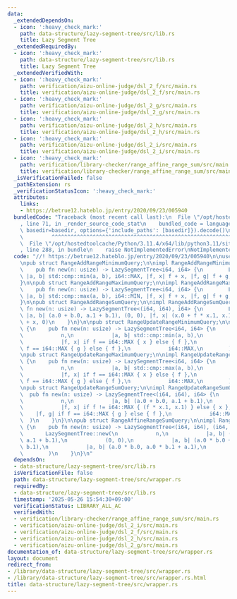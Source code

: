 ```yaml
---
data:
  _extendedDependsOn:
  - icon: ':heavy_check_mark:'
    path: data-structure/lazy-segment-tree/src/lib.rs
    title: Lazy Segment Tree
  _extendedRequiredBy:
  - icon: ':heavy_check_mark:'
    path: data-structure/lazy-segment-tree/src/lib.rs
    title: Lazy Segment Tree
  _extendedVerifiedWith:
  - icon: ':heavy_check_mark:'
    path: verification/aizu-online-judge/dsl_2_f/src/main.rs
    title: verification/aizu-online-judge/dsl_2_f/src/main.rs
  - icon: ':heavy_check_mark:'
    path: verification/aizu-online-judge/dsl_2_g/src/main.rs
    title: verification/aizu-online-judge/dsl_2_g/src/main.rs
  - icon: ':heavy_check_mark:'
    path: verification/aizu-online-judge/dsl_2_h/src/main.rs
    title: verification/aizu-online-judge/dsl_2_h/src/main.rs
  - icon: ':heavy_check_mark:'
    path: verification/aizu-online-judge/dsl_2_i/src/main.rs
    title: verification/aizu-online-judge/dsl_2_i/src/main.rs
  - icon: ':heavy_check_mark:'
    path: verification/library-checker/range_affine_range_sum/src/main.rs
    title: verification/library-checker/range_affine_range_sum/src/main.rs
  _isVerificationFailed: false
  _pathExtension: rs
  _verificationStatusIcon: ':heavy_check_mark:'
  attributes:
    links:
    - https://betrue12.hateblo.jp/entry/2020/09/23/005940
  bundledCode: "Traceback (most recent call last):\n  File \"/opt/hostedtoolcache/Python/3.11.4/x64/lib/python3.11/site-packages/onlinejudge_verify/documentation/build.py\"\
    , line 71, in _render_source_code_stat\n    bundled_code = language.bundle(stat.path,\
    \ basedir=basedir, options={'include_paths': [basedir]}).decode()\n          \
    \         ^^^^^^^^^^^^^^^^^^^^^^^^^^^^^^^^^^^^^^^^^^^^^^^^^^^^^^^^^^^^^^^^^^^^^^^^^^^^^^^^^\n\
    \  File \"/opt/hostedtoolcache/Python/3.11.4/x64/lib/python3.11/site-packages/onlinejudge_verify/languages/rust.py\"\
    , line 288, in bundle\n    raise NotImplementedError\nNotImplementedError\n"
  code: "//! https://betrue12.hateblo.jp/entry/2020/09/23/005940\n\nuse crate::LazySegmentTree;\n\
    \npub struct RangeAddRangeMinimumQuery;\n\nimpl RangeAddRangeMinimumQuery {\n\
    \    pub fn new(n: usize) -> LazySegmentTree<i64, i64> {\n        LazySegmentTree::new(n,\
    \ |a, b| std::cmp::min(a, b), i64::MAX, |f, x| f + x, |f, g| f + g, 0)\n    }\n\
    }\n\npub struct RangeAddRangeMaximumQuery;\n\nimpl RangeAddRangeMaximumQuery {\n\
    \    pub fn new(n: usize) -> LazySegmentTree<i64, i64> {\n        LazySegmentTree::new(n,\
    \ |a, b| std::cmp::max(a, b), i64::MIN, |f, x| f + x, |f, g| f + g, 0)\n    }\n\
    }\n\npub struct RangeAddRangeSumQuery;\n\nimpl RangeAddRangeSumQuery {\n    pub\
    \ fn new(n: usize) -> LazySegmentTree<(i64, i64), i64> {\n        LazySegmentTree::new(n,\
    \ |a, b| (a.0 + b.0, a.1 + b.1), (0, 0), |f, x| (x.0 + f * x.1, x.1), |f, x| f\
    \ + x, 0)\n    }\n}\n\npub struct RangeUpdateRangeMinimumQuery;\n\nimpl RangeUpdateRangeMinimumQuery\
    \ {\n    pub fn new(n: usize) -> LazySegmentTree<i64, i64> {\n        LazySegmentTree::new(\n\
    \            n,\n            |a, b| std::cmp::min(a, b),\n            i64::MAX,\n\
    \            |f, x| if f == i64::MAX { x } else { f },\n            |f, g| if\
    \ f == i64::MAX { g } else { f },\n            i64::MAX,\n        )\n    }\n}\n\
    \npub struct RangeUpdateRangeMaximumQuery;\n\nimpl RangeUpdateRangeMaximumQuery\
    \ {\n    pub fn new(n: usize) -> LazySegmentTree<i64, i64> {\n        LazySegmentTree::new(\n\
    \            n,\n            |a, b| std::cmp::max(a, b),\n            i64::MIN,\n\
    \            |f, x| if f == i64::MAX { x } else { f },\n            |f, g| if\
    \ f == i64::MAX { g } else { f },\n            i64::MAX,\n        )\n    }\n}\n\
    \npub struct RangeUpdateRangeSumQuery;\n\nimpl RangeUpdateRangeSumQuery {\n  \
    \  pub fn new(n: usize) -> LazySegmentTree<(i64, i64), i64> {\n        LazySegmentTree::new(\n\
    \            n,\n            |a, b| (a.0 + b.0, a.1 + b.1),\n            (0, 0),\n\
    \            |f, x| if f != i64::MAX { (f * x.1, x.1) } else { x },\n        \
    \    |f, g| if f == i64::MAX { g } else { f },\n            i64::MAX,\n      \
    \  )\n    }\n}\n\npub struct RangeAffineRangeSumQuery;\n\nimpl RangeAffineRangeSumQuery\
    \ {\n    pub fn new(n: usize) -> LazySegmentTree<(i64, i64), (i64, i64)> {\n \
    \       LazySegmentTree::new(\n            n,\n            |a, b| (a.0 + b.0,\
    \ a.1 + b.1),\n            (0, 0),\n            |a, b| (a.0 * b.0 + a.1 * b.1,\
    \ b.1),\n            |a, b| (a.0 * b.0, a.0 * b.1 + a.1),\n            (1, 0),\n\
    \        )\n    }\n}\n"
  dependsOn:
  - data-structure/lazy-segment-tree/src/lib.rs
  isVerificationFile: false
  path: data-structure/lazy-segment-tree/src/wrapper.rs
  requiredBy:
  - data-structure/lazy-segment-tree/src/lib.rs
  timestamp: '2025-05-26 15:54:30+09:00'
  verificationStatus: LIBRARY_ALL_AC
  verifiedWith:
  - verification/library-checker/range_affine_range_sum/src/main.rs
  - verification/aizu-online-judge/dsl_2_i/src/main.rs
  - verification/aizu-online-judge/dsl_2_f/src/main.rs
  - verification/aizu-online-judge/dsl_2_h/src/main.rs
  - verification/aizu-online-judge/dsl_2_g/src/main.rs
documentation_of: data-structure/lazy-segment-tree/src/wrapper.rs
layout: document
redirect_from:
- /library/data-structure/lazy-segment-tree/src/wrapper.rs
- /library/data-structure/lazy-segment-tree/src/wrapper.rs.html
title: data-structure/lazy-segment-tree/src/wrapper.rs
---
```

